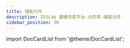 ```yaml
---
title: 储能元件
description: IESLab 建模仿真平台-元件库-储能元件
sidebar_position: 30
---
```



import DocCardList from '@theme/DocCardList';

<DocCardList />